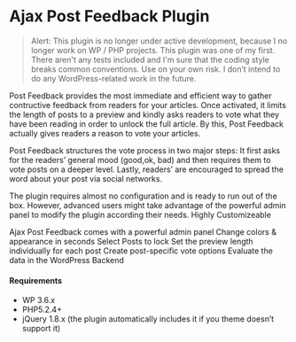 # Ajax Post Feedback Plugin

> Alert: This plugin is no longer under active development, because I no longer work on WP / PHP projects. This plugin was one of my first. There aren't any tests included and I'm sure that the coding style breaks common conventions. Use on your own risk. I don’t intend to do any WordPress-related work in the future.

Post Feedback provides the most immediate and efficient way to gather contructive feedback from readers for your articles. Once activated, it limits the length of posts to a preview and kindly asks readers to vote what they have been reading in order to unlock the full article. By this, Post Feedback actually gives readers a reason to vote your articles.

Post Feedback structures the vote process in two major steps: It first asks for the readers’ general mood (good,ok, bad) and then requires them to vote posts on a deeper level. Lastly, readers’ are encouraged to spread the word about your post via social networks.

The plugin requires almost no configuration and is ready to run out of the box. However, advanced users might take advantage of the powerful admin panel to modify the plugin according their needs. 
Highly Customizeable

Ajax Post Feedback comes with a powerful admin panel
Change colors & appearance in seconds
Select Posts to lock
Set the preview length individually for each post
Create post-specific vote options
Evaluate the data in the WordPress Backend

#### Requirements
* WP 3.6.x
* PHP5.2.4+
* jQuery 1.8.x (the plugin automatically includes it if you theme doesn’t support it)
